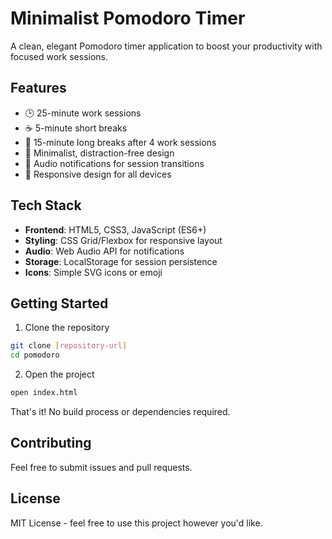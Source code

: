 # Minimalist Pomodoro Timer

A clean, elegant Pomodoro timer application to boost your productivity with focused work sessions.

## Features

- 🕒 25-minute work sessions
- ☕️ 5-minute short breaks
- 🌟 15-minute long breaks after 4 work sessions
- 🎨 Minimalist, distraction-free design
- 🔔 Audio notifications for session transitions
- 📱 Responsive design for all devices

## Tech Stack

- **Frontend**: HTML5, CSS3, JavaScript (ES6+)
- **Styling**: CSS Grid/Flexbox for responsive layout
- **Audio**: Web Audio API for notifications
- **Storage**: LocalStorage for session persistence
- **Icons**: Simple SVG icons or emoji

## Getting Started

1. Clone the repository
```bash
git clone [repository-url]
cd pomodoro
```

2. Open the project
```bash
open index.html
```

That's it! No build process or dependencies required.

## Contributing

Feel free to submit issues and pull requests.

## License

MIT License - feel free to use this project however you'd like. 